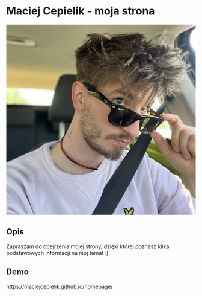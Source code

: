# Maciej Cepielik - moja strona

![Maciej Cepielik](images/me.jpg)

## Opis
Zapraszam do obejrzenia mojej strony, dzięki której poznasz kilka podstawowych informacji na mój temat :)

## Demo
https://maciejcepielik.github.io/homepage/
